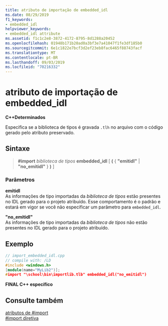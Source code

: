```yaml
---
title: atributo de importação de embedded_idl
ms.date: 08/29/2019
f1_keywords:
- embedded_idl
helpviewer_keywords:
- embedded_idl attribute
ms.assetid: f1c1c2e8-3872-4172-8795-8d1288a20452
ms.openlocfilehash: 01948b171b20ad0a3bf3e7a41047f1fe3df185b0
ms.sourcegitcommit: 6e1c1822e7bcf3d2ef23eb8fac6465f88743facf
ms.translationtype: MT
ms.contentlocale: pt-BR
ms.lasthandoff: 09/03/2019
ms.locfileid: "70216332"
---
```

# <a name="embedded_idl-import-attribute"></a>atributo de importação de embedded_idl

**C++Determinados**

Especifica se a biblioteca de tipos é gravada `.tlh` no arquivo com o código gerado pelo atributo preservado.

## <a name="syntax"></a>Sintaxe

> **#import** *biblioteca de tipos* **embedded_idl** [ **(** { **"emitidl"**  |  **"no_emitidl"** } **)** ]

### <a name="parameters"></a>Parâmetros

**emitidl**\
As informações de tipo importadas da *biblioteca de tipos* estão presentes no IDL gerado para o projeto atribuído. Esse comportamento é o padrão e estará em vigor se você não especificar um parâmetro para `embedded_idl`.

**"no_emitidl"** \
As informações de tipo importadas da *biblioteca de tipos* não estão presentes no IDL gerado para o projeto atribuído.

## <a name="example"></a>Exemplo

```cpp
// import_embedded_idl.cpp
// compile with: /LD
#include <windows.h>
[module(name="MyLib2")];
#import "\school\bin\importlib.tlb" embedded_idl("no_emitidl")
```

**FINAL C++ específico**

## <a name="see-also"></a>Consulte também

[atributos de #import](../preprocessor/hash-import-attributes-cpp.md)\
[#import diretiva](../preprocessor/hash-import-directive-cpp.md)
